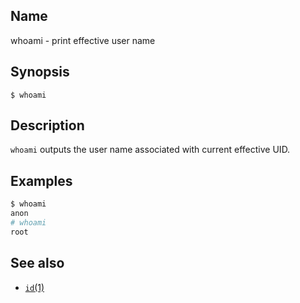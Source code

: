 ## Name

whoami - print effective user name

## Synopsis

```**sh
$ whoami
```

## Description

`whoami` outputs the user name associated with current effective UID.

## Examples

```sh
$ whoami
anon
# whoami
root
```

## See also

* [`id`(1)](help://man/1/id)
